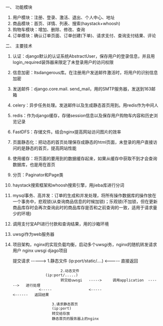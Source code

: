 一、	功能模块
1.	用户模块：注册、登录、激活、退出、个人中心、地址
2.	商品模块：首页、详情、列表、搜索(haystack+whoosh)
3.	购物车模块：增加、删除、修改、查询
4.	订单模块：确认订单页面、订单创建(下单)、请求支付、查询支付结果、评论

二、	主要技术
1.	认证：django默认的认证系统AbstractUser，保存用户的登录信息，并且用login_required装饰器来限定了未登录用户的访问权限
2.	信息加密：Itsdangerous库。在注册用户发送邮件激活时，将用户的识别信息加密
3.	发送邮件：django.core.mail. send_mail，用的SMTP服务器，发送到163邮箱
4.	celery：异步任务处理。发送邮件以及生成静态首页用到。用redis作为中间人
5.	redis：作为django缓存，存储session信息以及保存用户购物车内容和历史浏览记录
6.	FastDFS：存储文件。结合nginx提高网站访问图片的效率
7.	页面静态化：把动态的首页处理保存成静态的html页面，未登录的用户直接访问的是静态的首页，提高网站性能
8.	使用缓存：将页面的要用到的数据缓存起来，如果从缓存中获取不到才会查询数据库，也是用在首页
9.	分页：Paginator和Page类
10.	haystack搜索框架和whoosh搜索引擎，用jieba库进行分词
11.	mysql事务、高并发：订单的生成和并发处理，将所有操作数据库的操作放在一个事务中，悲观锁(从查询商品信息的时候加锁)；乐观锁(不加锁，但在更新商品库存时会再次查询此时的商品库存是否和之前查询的一致，适用于请求量少的环境)
12.	调用支付宝API进行付款和查询结果，用的沙箱环境
13.	uwsgi作为web服务器
14. 项目架构，nginx的实现负载均衡，启动多个uwsgi务，nginx的随机转发请求
	    用户		              nginx			             uwsgi		              djago项目
	
	  提交请求     ----->  1.静态文件
                     (ip:port/static/....)
		            <-----	直接返回

			                  2.动态文件
                       (ip:port/.....)
			                  转交给uwsgi   ----->     调用application  ------>   进行处理
		            <-----		           <-----		                  <------  	返回结果

			              3.请求静态首页
			              (ip:port)
			              转交给存放
			              静态首页的服务器上的nginx
